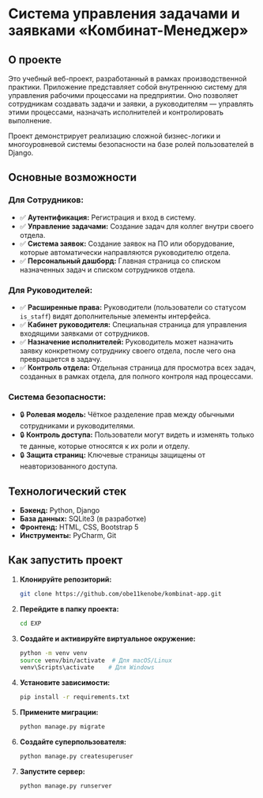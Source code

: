 # Система управления задачами и заявками «Комбинат-Менеджер»

## О проекте

Это учебный веб-проект, разработанный в рамках производственной практики. Приложение представляет собой внутреннюю систему для управления рабочими процессами на предприятии. Оно позволяет сотрудникам создавать задачи и заявки, а руководителям — управлять этими процессами, назначать исполнителей и контролировать выполнение.

Проект демонстрирует реализацию сложной бизнес-логики и многоуровневой системы безопасности на базе ролей пользователей в Django.

## Основные возможности

### Для Сотрудников:
* ✅ **Аутентификация:** Регистрация и вход в систему.
* ✅ **Управление задачами:** Создание задач для коллег внутри своего отдела.
* ✅ **Система заявок:** Создание заявок на ПО или оборудование, которые автоматически направляются руководителю отдела.
* ✅ **Персональный дашборд:** Главная страница со списком назначенных задач и списком сотрудников отдела.

### Для Руководителей:
* ✅ **Расширенные права:** Руководители (пользователи со статусом `is_staff`) видят дополнительные элементы интерфейса.
* ✅ **Кабинет руководителя:** Специальная страница для управления входящими заявками от сотрудников.
* ✅ **Назначение исполнителей:** Руководитель может назначить заявку конкретному сотруднику своего отдела, после чего она превращается в задачу.
* ✅ **Контроль отдела:** Отдельная страница для просмотра всех задач, созданных в рамках отдела, для полного контроля над процессами.

### Система безопасности:
* 🔒 **Ролевая модель:** Чёткое разделение прав между обычными сотрудниками и руководителями.
* 🔒 **Контроль доступа:** Пользователи могут видеть и изменять только те данные, которые относятся к их роли и отделу.
* 🔒 **Защита страниц:** Ключевые страницы защищены от неавторизованного доступа.

## Технологический стек

* **Бэкенд:** Python, Django
* **База данных:** SQLite3 (в разработке)
* **Фронтенд:** HTML, CSS, Bootstrap 5
* **Инструменты:** PyCharm, Git

## Как запустить проект

1.  **Клонируйте репозиторий:**
    ```bash
    git clone https://github.com/obe11kenobe/kombinat-app.git
    ```
2.  **Перейдите в папку проекта:**
    ```bash
    cd EXP
    ```
3.  **Создайте и активируйте виртуальное окружение:**
    ```bash
    python -m venv venv
    source venv/bin/activate  # Для macOS/Linux
    venv\Scripts\activate    # Для Windows
    ```
4.  **Установите зависимости:**
    ```bash
    pip install -r requirements.txt
    ```
5.  **Примените миграции:**
    ```bash
    python manage.py migrate
    ```
6.  **Создайте суперпользователя:**
    ```bash
    python manage.py createsuperuser
    ```
7.  **Запустите сервер:**
    ```bash
    python manage.py runserver
    ```